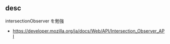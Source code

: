 ## desc

intersectionObserver を勉強

- https://developer.mozilla.org/ja/docs/Web/API/Intersection_Observer_API
